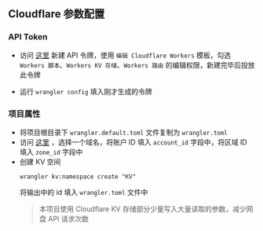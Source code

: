 ## Cloudflare 参数配置

### API Token

- 访问 [这里](https://dash.cloudflare.com/profile/api-tokens) 新建 API 令牌，使用 `编辑 Cloudflare Workers` 模板，勾选 `Workers 脚本`、`Workers KV 存储`、`Workers 路由` 的编辑权限，新建完毕后投放此令牌

- 运行 `wrangler config` 填入刚才生成的令牌

### 项目属性

- 将项目根目录下 `wrangler.default.toml` 文件复制为 `wrangler.toml`
- 访问 [这里](https://dash.cloudflare.com/) ，选择一个域名，将账户 ID 填入 `account_id` 字段中，将区域 ID 填入 `zone_id` 字段中
- 创建 KV 空间
   ```shell
   wrangler kv:namespace create "KV"
   ```
  将输出中的 id 填入 `wrangler.toml` 文件中
  > 本项目使用 Cloudflare KV 存储部分少量写入大量读取的参数，减少网盘 API 请求次数
